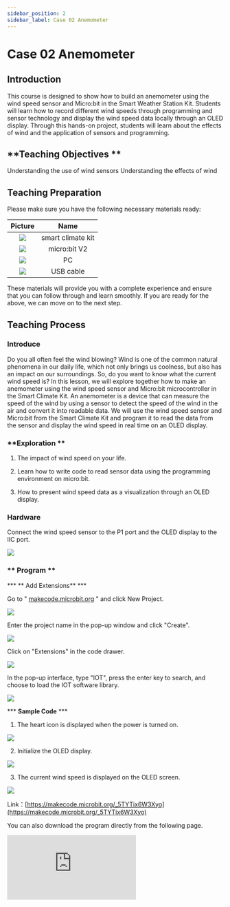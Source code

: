 ```yaml
---
sidebar_position: 2
sidebar_label: Case 02 Anemometer
---
```


# **Case 02 Anemometer**

## Introduction

This course is designed to show how to build an anemometer using the wind speed sensor and Micro:bit in the Smart Weather Station Kit. Students will learn how to record different wind speeds through programming and sensor technology and display the wind speed data locally through an OLED display. Through this hands-on project, students will learn about the effects of wind and the application of sensors and programming.

## **Teaching Objectives **

Understanding the use of wind sensors
Understanding the effects of wind

## **Teaching Preparation**

Please make sure you have the following necessary materials ready:

| Picture | Name |
| :-: | :-: |
| ![](https://wiki-media-ef.oss-cn-hongkong.aliyuncs.com/i18n/en/docusaurus-plugin-content-docs/current/microbit/interesting-case/microbit-smart-climate-kit/cases-libraries/images/microbit-smart-climate-kit-case-01-02.png) | smart climate kit |
| ![](https://wiki-media-ef.oss-cn-hongkong.aliyuncs.com/i18n/en/docusaurus-plugin-content-docs/current/microbit/interesting-case/microbit-smart-climate-kit/cases-libraries/images/microbit-smart-climate-kit-case-01-03.png) | micro:bit V2 |
| ![](https://wiki-media-ef.oss-cn-hongkong.aliyuncs.com/i18n/en/docusaurus-plugin-content-docs/current/microbit/interesting-case/microbit-smart-climate-kit/cases-libraries/images/microbit-smart-climate-kit-case-01-04.png) | PC |
| ![](https://wiki-media-ef.oss-cn-hongkong.aliyuncs.com/i18n/en/docusaurus-plugin-content-docs/current/microbit/interesting-case/microbit-smart-climate-kit/cases-libraries/images/microbit-smart-climate-kit-case-01-05.png) | USB cable |

These materials will provide you with a complete experience and ensure that you can follow through and learn smoothly. If you are ready for the above, we can move on to the next step.

## **Teaching Process**

### **Introduce**

Do you all often feel the wind blowing? Wind is one of the common natural phenomena in our daily life, which not only brings us coolness, but also has an impact on our surroundings. So, do you want to know what the current wind speed is? In this lesson, we will explore together how to make an anemometer using the wind speed sensor and Micro:bit microcontroller in the Smart Climate Kit.
An anemometer is a device that can measure the speed of the wind by using a sensor to detect the speed of the wind in the air and convert it into readable data. We will use the wind speed sensor and Micro:bit from the Smart Climate Kit and program it to read the data from the sensor and display the wind speed in real time on an OLED display.

### **Exploration **

1. The impact of wind speed on your life.

2. Learn how to write code to read sensor data using the programming environment on micro:bit.
3. How to present wind speed data as a visualization through an OLED display.

### Hardware

Connect the wind speed sensor to the P1 port and the OLED display to the IIC port.

![](https://wiki-media-ef.oss-cn-hongkong.aliyuncs.com/i18n/en/docusaurus-plugin-content-docs/current/microbit/interesting-case/microbit-smart-climate-kit/cases-libraries/images/microbit-smart-climate-kit-case-02-06.png)

### ** Program **

*** ** Add Extensions** ***

Go to " [makecode.microbit.org](https://makecode.microbit.org/) " and click New Project.

![](https://wiki-media-ef.oss-cn-hongkong.aliyuncs.com/i18n/en/docusaurus-plugin-content-docs/current/microbit/interesting-case/microbit-smart-climate-kit/cases-libraries/images/smart-weather-station-kit-add-extension-01.png)

Enter the project name in the pop-up window and click "Create".

![](https://wiki-media-ef.oss-cn-hongkong.aliyuncs.com/i18n/en/docusaurus-plugin-content-docs/current/microbit/interesting-case/microbit-smart-climate-kit/cases-libraries/images/smart-weather-station-kit-add-extension-02.png)

Click on "Extensions" in the code drawer.

![](https://wiki-media-ef.oss-cn-hongkong.aliyuncs.com/i18n/en/docusaurus-plugin-content-docs/current/microbit/interesting-case/microbit-smart-climate-kit/cases-libraries/images/smart-weather-station-kit-add-extension-03.png)

In the pop-up interface, type "IOT", press the enter key to search, and choose to load the IOT software library.

![](https://wiki-media-ef.oss-cn-hongkong.aliyuncs.com/i18n/en/docusaurus-plugin-content-docs/current/microbit/interesting-case/microbit-smart-climate-kit/cases-libraries/images/smart-weather-station-kit-add-extension-04.png)

*** **Sample Code**  ***

1. The heart icon is displayed when the power is turned on.

![](https://wiki-media-ef.oss-cn-hongkong.aliyuncs.com/i18n/en/docusaurus-plugin-content-docs/current/microbit/interesting-case/microbit-smart-climate-kit/cases-libraries/images/microbit-smart-climate-kit-case-02-07.png)

2. Initialize the OLED display.

![](https://wiki-media-ef.oss-cn-hongkong.aliyuncs.com/i18n/en/docusaurus-plugin-content-docs/current/microbit/interesting-case/microbit-smart-climate-kit/cases-libraries/images/microbit-smart-climate-kit-case-02-08.png)

3. The current wind speed is displayed on the OLED screen.

![](https://wiki-media-ef.oss-cn-hongkong.aliyuncs.com/i18n/en/docusaurus-plugin-content-docs/current/microbit/interesting-case/microbit-smart-climate-kit/cases-libraries/images/microbit-smart-climate-kit-case-02-09.png)

Link：[https://makecode.microbit.org/_5TYTix6W3Xyo](https://makecode.microbit.org/_5TYTix6W3Xyo)

You can also download the program directly from the following page.

<div
    style={{
        position: 'relative',
        paddingBottom: '60%',
        overflow: 'hidden',
    }}
>
    <iframe
        src="https://makecode.microbit.org/_5TYTix6W3Xyo"
        frameborder="0"
        sandbox="allow-popups allow-forms allow-scripts allow-same-origin"
        style={{
            position: 'absolute',
            width: '100%',
            height: '100%',
        }}
    />
</div>
*** **Download Programs** ***

Use the USB cable to connect the PC to the micro:bit V2.

![](https://wiki-media-ef.oss-cn-hongkong.aliyuncs.com/i18n/en/docusaurus-plugin-content-docs/current/microbit/interesting-case/microbit-smart-climate-kit/cases-libraries/images/connect-microbit.gif)

After a successful connection, a disk drive named `MICROBIT` is recognized on the computer.

![](https://wiki-media-ef.oss-cn-hongkong.aliyuncs.com/i18n/en/docusaurus-plugin-content-docs/current/microbit/interesting-case/microbit-smart-climate-kit/cases-libraries/images/microbit-drive.png)

Click on the bottom left corner and select `Connect Device`.

![](https://wiki-media-ef.oss-cn-hongkong.aliyuncs.com/i18n/en/docusaurus-plugin-content-docs/current/microbit/interesting-case/microbit-smart-climate-kit/cases-libraries/images/download-02.png)

Click![](https://wiki-media-ef.oss-cn-hongkong.aliyuncs.com/i18n/en/docusaurus-plugin-content-docs/current/microbit/interesting-case/microbit-smart-climate-kit/cases-libraries/images/download-03.png)。

![](https://wiki-media-ef.oss-cn-hongkong.aliyuncs.com/i18n/en/docusaurus-plugin-content-docs/current/microbit/interesting-case/microbit-smart-climate-kit/cases-libraries/images/download-04.png)

Click![](https://wiki-media-ef.oss-cn-hongkong.aliyuncs.com/i18n/en/docusaurus-plugin-content-docs/current/microbit/interesting-case/microbit-smart-climate-kit/cases-libraries/images/download-05.png)。

![](https://wiki-media-ef.oss-cn-hongkong.aliyuncs.com/i18n/en/docusaurus-plugin-content-docs/current/microbit/interesting-case/microbit-smart-climate-kit/cases-libraries/images/download-06.png)


Select `BBC micro:bit CMSIS-DAP` in the pop-up window, and then select “Connect”, so far, the micro:bit has been connected successfully.

![](https://wiki-media-ef.oss-cn-hongkong.aliyuncs.com/i18n/en/docusaurus-plugin-content-docs/current/microbit/interesting-case/microbit-smart-climate-kit/cases-libraries/images/download-07.png)

Click to download the program.

![](https://wiki-media-ef.oss-cn-hongkong.aliyuncs.com/i18n/en/docusaurus-plugin-content-docs/current/microbit/interesting-case/microbit-smart-climate-kit/cases-libraries/images/download-08.png)

### **Teamwork and Showcases **

Students are divided into small groups and work together to create and program cases.
Students are encouraged to cooperate, communicate and share their experiences with each other.
Each group will have the opportunity to present the cases they have produced and demonstrate them to the other groups.

*** **Expected results: When connected to the power supply, the micro:bit displays the heart icon first and then the current wind speed on the OLED display according to the current wind speed.** ***

（GIF动图）

### ** Relection **

Review the course content and remind students what knowledge and skills they have acquired.
Lead students in a discussion about the problems and difficulties they encountered during the making of their productions and how they solved them.
Guide students to think about how wind affects people's lives at different wind speeds.

## **Extended Knowledge**

### **The Impact of Wind Speed on Life**

Wind speed is the speed at which the wind moves and it has a wide range of effects on our lives and surroundings. Here are some examples of how wind speed affects our lives:
Temperature perception: when the wind speed is high, the wind takes away the hot air around us, making us feel cooler. This is why a light breeze can provide a sense of comfort on a hot summer day.
Natural ventilation: Proper wind speed promotes air circulation and helps ventilate the room. In the absence of air conditioning or fans, a breeze can help people feel refreshed and reduce the feeling of stuffiness.
Wind energy utilization: High wind speed is important for wind energy generation. With wind turbines, wind can be converted into electricity, providing renewable and clean energy for our energy needs.
Transportation: Wind speeds have a significant impact on modes of transportation such as aviation and navigation. Strong winds and storms can cause flights to be delayed or canceled, and ships need to adjust their direction and speed depending on wind speed.
Plant Propagation: Wind can help plants spread pollen and seeds. Some plants rely on wind to spread pollen to other flowers for reproduction. Wind can also help plants spread their populations by dispersing their seeds far from their parent plant.
Weather Change: Wind speed is an important factor in weather systems that can affect temperature, precipitation, and cloud formation. For example, strong winds can change the shape and speed of cloud formation and also have an effect on precipitation distribution.
These are just some of the common effects of wind speed on life. In fact, wind speed is also closely related to the fields of meteorology, environment and building design. By understanding the effects of wind speed, we can better adapt to and utilize the natural environment to create better conditions for our life and work.

### **Classes Corresponding to Wind Speed**

Wind speeds are usually described in terms of different classes, which are based on the internationally widely used wind scale. The following are common classes corresponding to wind speeds:
No wind (Calm): wind speed less than 1 knot (less than 1.15 km/h).
Characteristics: Leaves are still and smoke is straight up. Light breeze: wind speeds of 1-3 knots (1.15-3.45 km/h).
Characteristics: Leaves are swaying slightly and you can feel the breeze blowing. Gentle breeze: Wind speed 4-6 knots (4.6-7.75 km/h).
Characteristics: Leaves and twigs sway and a noticeable wind can be felt. Moderate breeze: wind speeds of 7-10 knots (8.05-11.5 km/h).
Characteristics: Branches and larger leaves swing and a noticeable wind is felt. Fresh breeze: wind speeds of 11-16 knots (12.65-18.5 km/h).
Characteristics: Whole tree shakes, wind blows with some difficulty. Strong breeze: wind speed 17-21 knots (19.55-24.4 km/h).
Characteristics: Trees shake, some difficulty in walking. High wind: Wind speed 22-27 knots (25.3-31.15 km/h).
Characteristics: Difficulty in walking, noticeable resistance when the wind is blowing. Gale: Wind speed 28-33 knots (32.2-38.25 km/h).
Characteristics: Trees shake and walking is difficult. Strong gale: Wind speed 34-40 knots (39.15-46.3 km/h).
Characteristics: Trees sway and walking is difficult. Storm: Wind speed 41-47 knots (47.2-54.35 km/h).
Characteristics: Trees are broken and walking is extremely difficult. Hurricane: Wind speed greater than or equal to 48 knots (55.45 km/h or more).
Characteristics: Destructive storms that severely affect people and buildings. These wind ratings can help people understand and describe the strength of the wind and provide important references in weather forecasting, marine navigation, and outdoor activities. It should be noted that the actual impact of wind speed also depends on other factors, such as wind direction and topography.
